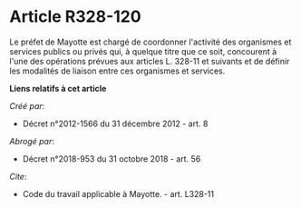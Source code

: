 # Article R328-120

Le préfet de Mayotte est chargé de coordonner l'activité des organismes et services publics ou privés qui, à quelque titre
que ce soit, concourent à l'une des opérations prévues aux articles L. 328-11 et suivants et de définir les modalités de
liaison entre ces organismes et services.

**Liens relatifs à cet article**

_Créé par_:

  - Décret n°2012-1566 du 31 décembre 2012 - art. 8

_Abrogé par_:

  - Décret n°2018-953 du 31 octobre 2018 - art. 56

_Cite_:

  - Code du travail applicable à Mayotte. - art. L328-11
